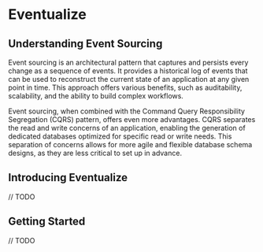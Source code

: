 # Eventualize

## Understanding Event Sourcing
Event sourcing is an architectural pattern that captures and persists every change as a sequence of events. It provides a historical log of events that can be used to reconstruct the current state of an application at any given point in time. This approach offers various benefits, such as auditability, scalability, and the ability to build complex workflows.

Event sourcing, when combined with the Command Query Responsibility Segregation (CQRS) pattern, offers even more advantages. CQRS separates the read and write concerns of an application, enabling the generation of dedicated databases optimized for specific read or write needs. This separation of concerns allows for more agile and flexible database schema designs, as they are less critical to set up in advance.

## Introducing Eventualize

// TODO

## Getting Started

// TODO

